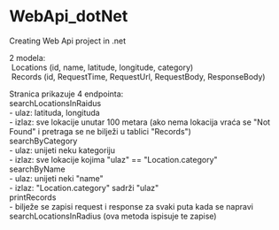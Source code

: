 # WebApi_dotNet
Creating Web Api project in .net  
  
2 modela:  
  &nbsp;Locations  (id, name, latitude, longitude, category)  
  &nbsp;Records    (id, RequestTime, RequestUrl, RequestBody, ResponseBody)  
  
Stranica prikazuje 4 endpointa:  
  searchLocationsInRaidus  
      - ulaz: latituda, longituda  
      - izlaz: sve lokacije unutar 100 metara (ako nema lokacija vraća se "Not Found" i pretraga se ne bilježi u tablici "Records")  
  searchByCategory  
      - ulaz: unijeti neku kategoriju  
      - izlaz: sve lokacije kojima "ulaz" == "Location.category"  
  searchByName  
      - ulaz: unijeti neki "name"  
      - izlaz: "Location.category" sadrži "ulaz"  
  printRecords  
      - bilježe se zapisi request i response za svaki puta kada se napravi searchLocationsInRadius (ova metoda ispisuje te zapise)
